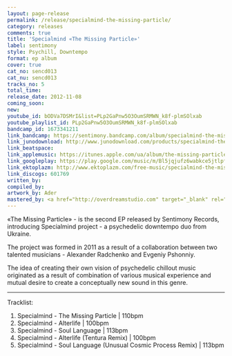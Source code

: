 ```yaml
---
layout: page-release
permalink: /release/specialmind-the-missing-particle/
category: releases
comments: true
title: 'Specialmind «The Missing Particle»'
label: sentimony
style: Psychill, Downtempo
format: ep album
cover: true
cat_no: sencd013
cat_nu: sencd013
tracks_no: 5
total_time: 
release_date: 2012-11-08
coming_soon: 
new: 
youtube_id: bODVa7DSMrI&list=PLp2GaPnw5O3OumSRMWN_k8f-plmSOlxab
youtube_playlist_id: PLp2GaPnw5O3OumSRMWN_k8f-plmSOlxab
bandcamp_id: 1673341211
link_bandcamp: https://sentimony.bandcamp.com/album/specialmind-the-missing-particle
link_junodownload: http://www.junodownload.com/products/specialmind-the-missing-particle/2078081-02
link_beatspace: 
link_applemusic: https://itunes.apple.com/ua/album/the-missing-particle-ep/id1272435876?l=uk
link_googleplay: https://play.google.com/music/m/Bl5jqjufz6wabkce5jtlpf3wyua?t=Specialmind_The_Missing_Particle
link_ektoplazm: http://www.ektoplazm.com/free-music/specialmind-the-missing-particle
link_discogs: 601769
written_by: 
compiled_by: 
artwork_by: Ader
mastered_by: <a href="http://overdreamstudio.com" target="_blank" rel="noopener">Makus @ Overdream Studio</a>
---
```


«The Missing Particle» - is the second EP released by Sentimony Records, introducing Specialmind project - a psychedelic downtempo duo from Ukraine.

The project was formed in 2011 as a result of a collaboration between two talented musicians - Alexander Radchenko and Evgeniy Pshonniy.

The idea of creating their own vision of psychedelic chillout music originated as a result of combination of various musical experience and mutual desire to create a conceptually new sound in this genre.

---
Tracklist:

01. Specialmind - The Missing Particle \| 110bpm
02. Specialmind - Alterlife \| 100bpm
03. Specialmind - Soul Language \| 113bpm
04. Specialmind - Alterlife (Tentura Remix) \| 100bpm
05. Specialmind - Soul Language (Unusual Cosmic Process Remix) \| 113bpm
